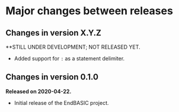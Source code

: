 # Major changes between releases

## Changes in version X.Y.Z

**STILL UNDER DEVELOPMENT; NOT RELEASED YET.

*   Added support for `:` as a statement delimiter.

## Changes in version 0.1.0

**Released on 2020-04-22.**

*   Initial release of the EndBASIC project.
